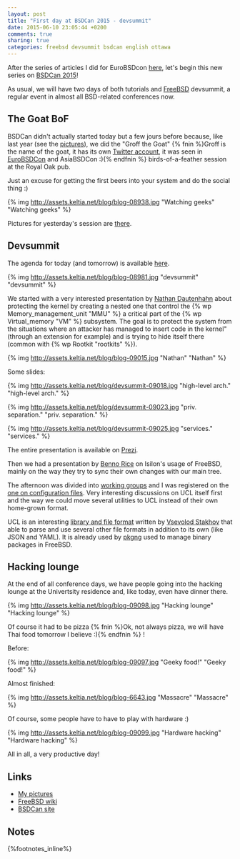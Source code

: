 ```yaml
---
layout: post
title: "First day at BSDCan 2015 - devsummit"
date: 2015-06-10 23:05:44 +0200
comments: true
sharing: true
categories: freebsd devsummit bsdcan english ottawa
---
```


After the series of articles I did for EuroBSDcon [here](/2014/09/25/first-day-in-sofia/), let's begin this new series on [BSDCan 2015](http://2015.bsdcan.org/)!

As usual, we will have two days of both tutorials and [FreeBSD](https://www.FreeBSD.org/) devsummit, a regular event in almost all BSD-related conferences now.
<!--more-->
The Goat BoF
------------
BSDCan didn't actually started today but a few jours before because, like last year (see the [pictures](http://assets.keltia.net/photos/BSDCan-2014/Goat-BoF/)), we did the "Groff the Goat" {% fnin %}Groff is the name of the goat, it has its own [Twitter account](https://twitter.com/groffthebsdgoat), it was seen in [EuroBSDCon](http://assets.keltia.net/photos/EuroBSDCon-2014/Conference/slides/conference-32885.html) and AsiaBSDCon :){% endfnin %} birds-of-a-feather session at the Royal Oak pub.

Just an excuse for getting the first beers into your system and do the social thing :)

{% img http://assets.keltia.net/blog/blog-08938.jpg "Watching geeks" "Watching geeks" %}

Pictures for yesterday's session are [there](http://assets.keltia.net/photos/BSDCan-2015/Goat%20BoF/).

Devsummit
---------
The agenda for today (and tomorrow) is available [here](https://wiki.freebsd.org/201506DevSummit#Schedule).

{% img http://assets.keltia.net/blog/blog-08981.jpg "devsummit" "devsummit" %}

We started with a very interested presentation by [Nathan Dautenhahn](https://twitter.com/kainospur) about protecting the kernel by creating a nested one that control the {% wp Memory_management_unit "MMU" %} a critical part of the {% wp Virtual_memory "VM" %} subsystem.  The goal is to protect the system from the situations where an attacker has managed to insert code in the kernel" (through an extension for example) and is trying to hide itself there (common with {% wp Rootkit "rootkits" %}).

{% img http://assets.keltia.net/blog/blog-09015.jpg "Nathan" "Nathan" %}

Some slides:

{% img http://assets.keltia.net/blog/devsummit-09018.jpg "high-level arch." "high-level arch." %}

{% img http://assets.keltia.net/blog/devsummit-09023.jpg "priv. separation." "priv. separation." %}

{% img http://assets.keltia.net/blog/devsummit-09025.jpg "services." "services." %}

The entire presentation is available on [Prezi](https://prezi.com/hlylrelpxkfj/nested-kernel-presentation-general-purpose-45-min/).

Then we had a presentation by [Benno Rice](http://assets.keltia.net/photos/BSDCan-2015/Devsummit%20Day%201/content/DSF09054_large.html) on Isilon's usage of FreeBSD, mainly on the way they try to sync their own changes with our main tree.

The afternoon was divided into [working groups](https://wiki.freebsd.org/201506DevSummit#Working_Groups) and I was registered on the [one on configuration files](https://wiki.freebsd.org/201506DevSummit/UCL).  Very interesting discussions on UCL itself first and the way we could move several utilities to UCL instead of their own home-grown format.

UCL is an interesting [library and file format](https://github.com/vstakhov/libucl) written by [Vsevolod Stakhov](http://assets.keltia.net/photos/BSDCan-2015/Devsummit%20Day%201/content/DSF09085_large.html) that able to parse and use several other file formats in addition to its own (like JSON and YAML).  It is already used by [pkgng](https://wiki.freebsd.org/pkgng) used to manage binary packages in FreeBSD.

Hacking lounge
--------------
At the end of all conference days, we have people going into the hacking lounge at the Univertsity residence and, like today, even have dinner there.

{% img http://assets.keltia.net/blog/blog-09098.jpg "Hacking lounge" "Hacking lounge" %}

Of course it had to be pizza {% fnin %}Ok, not always pizza, we will have Thai food tomorrow I believe :){% endfnin %} !

Before:

{% img http://assets.keltia.net/blog/blog-09097.jpg "Geeky food!" "Geeky food!" %}

Almost finished:

{% img http://assets.keltia.net/blog/blog-6643.jpg "Massacre" "Massacre" %}

Of course, some people have to have to play with hardware :)

{% img http://assets.keltia.net/blog/blog-09099.jpg "Hardware hacking" "Hardware hacking" %}

All in all, a very productive day!

Links
-----

- [My pictures](http://assets.keltia.net/photos/BSDCan-2015/)
- [FreeBSD wiki](https://wiki.freebsd.org/201506DevSummit)
- [BSDCan site](http://2015.bsdcan.org/)

Notes
-----
{%footnotes_inline%}
